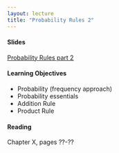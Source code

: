 ```yaml
---
layout: lecture
title: "Probability Rules 2"
---
```


<h4>
	<span class="fa fa-picture-o fa-lg main-list-item-icon"></span>
	Slides
</h4>

<a href="https://docs.google.com/presentation/d/1olNOkShLZTBwEywn1AsuX92PvimntXoKMn7eRDh5MRE/pub?start=false&loop=false&delayms=3000" target="_blank">Probability Rules part 2</a>


<h4>
	<span class="fa fa-graduation-cap fa-lg main-list-item-icon"></span>
	Learning Objectives
</h4>

- Probability (frequency approach)
- Probability essentials
- Addition Rule
- Product Rule


<h4>
	<span class="fa fa-book fa-lg main-list-item-icon"></span>
	Reading
</h4>

Chapter X, pages ??-??

